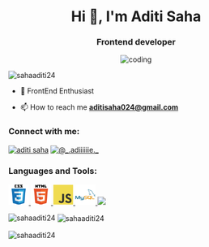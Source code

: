 <h1 align="center">Hi 👋, I'm Aditi Saha</h1>
<h3 align="center">Frontend developer </h3>

<p align="center">
<img alt="coding" width="400" src="https://media.tenor.com/QVC1Nmb9TwUAAAAi/coding.gif">
</p>

<p align="left"> <img src="https://komarev.com/ghpvc/?username=sahaaditi24&label=Profile%20views&color=0e75b6&style=flat" alt="sahaaditi24" /> </p>

- 🌱 FrontEnd Enthusiast

- 📫 How to reach me **aditisaha024@gmail.com**

<h3 align="left">Connect with me:</h3>
<p align="left">
<a href="https://linkedin.com/in/aditi saha" target="blank"><img align="center" src="https://raw.githubusercontent.com/rahuldkjain/github-profile-readme-generator/master/src/images/icons/Social/linked-in-alt.svg" alt="aditi saha" height="30" width="40" /></a>
<a href="https://instagram.com/@_.adiiiiiie._" target="blank"><img align="center" src="https://raw.githubusercontent.com/rahuldkjain/github-profile-readme-generator/master/src/images/icons/Social/instagram.svg" alt="@_.adiiiiiie._" height="30" width="40" /></a>
</p>

<h3 align="left">Languages and Tools:</h3>
<p align="left"> <a href="https://www.w3schools.com/css/" target="_blank" rel="noreferrer"> <img src="https://raw.githubusercontent.com/devicons/devicon/master/icons/css3/css3-original-wordmark.svg" alt="css3" width="40" height="40"/> </a> <a href="https://www.w3.org/html/" target="_blank" rel="noreferrer"> <img src="https://raw.githubusercontent.com/devicons/devicon/master/icons/html5/html5-original-wordmark.svg" alt="html5" width="40" height="40"/> </a> <a href="https://developer.mozilla.org/en-US/docs/Web/JavaScript" target="_blank" rel="noreferrer"> <img src="https://raw.githubusercontent.com/devicons/devicon/master/icons/javascript/javascript-original.svg" alt="javascript" width="40" height="40"/> </a> <a href="https://www.mysql.com/" target="_blank" rel="noreferrer"> <img src="https://raw.githubusercontent.com/devicons/devicon/master/icons/mysql/mysql-original-wordmark.svg" alt="mysql" width="40" height="40"/> <img src="https://cdn.icon-icons.com/icons2/2699/PNG/512/reactjs_logo_icon_170805.png"/></a> </p>

<p><img align="left" src="https://github-readme-stats.vercel.app/api/top-langs?username=sahaaditi24&show_icons=true&locale=en&layout=compact" alt="sahaaditi24" /></p>

<p>&nbsp;<img align="center" src="https://github-readme-stats.vercel.app/api?username=sahaaditi24&show_icons=true&locale=en" alt="sahaaditi24" /></p>

<p><img align="center" src="https://github-readme-streak-stats.herokuapp.com/?user=sahaaditi24&" alt="sahaaditi24" /></p>
